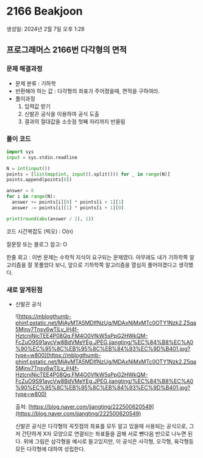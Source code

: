 # 2166 Beakjoon

생성일: 2024년 2월 7일 오후 1:28

## 프로그래머스 2166번 **다각형의 면적**

### 문제 해결과정

- 문제 분류 : 기하학
- 반환해야 하는 값 : 다각형의 좌표가 주어졌을때, 면적을 구하여라.
- 풀이과정
    1. 입력값 받기
    2. 신발끈 공식을 이용하여 공식 도출
    3. 결과의 절대값을 소숫점 첫째 자리까지 반올림

### 풀이 코드

```python
import sys
input = sys.stdin.readline

N = int(input())
points = [list(map(int, input().split())) for _ in range(N)]
points.append(points[0])

answer = 0
for i in range(N):
  answer += points[i][0] * points[i + 1][1]
  answer -= points[i][1] * points[i + 1][0]

print(round(abs(answer / 2), 1))
```

코드 시간복잡도 (빅오) : O(n)

질문창 또는 블로그 참고: O

한줄 회고 : 이번 문제는 수학적 지식이 요구되는 문제였다. 아무래도 내가 기하학쪽 알고리즘을 잘 못풀었다 보니, 앞으로 기하학쪽 알고리즘을 열심히 풀어야겠다고 생각했다.

### 새로 알게된점

- 신발끈 공식
    
    ![https://mblogthumb-phinf.pstatic.net/MjAyMTA5MDlfNzUg/MDAxNjMxMTc0OTY1Nzk2.Z5qa5Mjnv7Tnsy6wTlLy_iH4f-HztcniNjcTEE4P08Qg.FM4O0VfkW5sPpG2HWkQM-FcZuO9S91aycVw8BdVMeYEg.JPEG.jjangting/%EC%84%B8%EC%A0%90%EC%95%8C%EB%95%8C%EB%84%93%EC%9D%B401.jpg?type=w800](https://mblogthumb-phinf.pstatic.net/MjAyMTA5MDlfNzUg/MDAxNjMxMTc0OTY1Nzk2.Z5qa5Mjnv7Tnsy6wTlLy_iH4f-HztcniNjcTEE4P08Qg.FM4O0VfkW5sPpG2HWkQM-FcZuO9S91aycVw8BdVMeYEg.JPEG.jjangting/%EC%84%B8%EC%A0%90%EC%95%8C%EB%95%8C%EB%84%93%EC%9D%B401.jpg?type=w800)
    
    출처: [https://blog.naver.com/jjangting/222500620549](https://blog.naver.com/jjangting/222500620549)
    
    신발끈 공식은 다각형의 꼭짓점의 좌표를 모두 알고 있을때 사용되는 공식으로, 그저 간단하게 X자 모양으로 연결되는 좌표들을 곱해 서로 뺸다음 반으로 나누면 된다. 위에 그림은 삼각형을 예시로 들고있지만, 이 공식은 사각형, 오각형, 육각형등 모든 다각형에 대하여 성립한다.